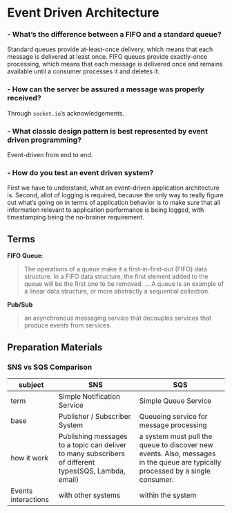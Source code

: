 # Event Driven Architecture


### - What’s the difference between a FIFO and a standard queue?   
Standard queues provide at-least-once delivery, which means that each message is delivered at least once. FIFO queues provide exactly-once processing, which means that each message is delivered once and remains available until a consumer processes it and deletes it.  

### - How can the server be assured a message was properly received?  
Through  `socket.io`’s acknowledgements.  

### - What classic design pattern is best represented by event driven programming?  
Event-driven from end to end.  

### - How do you test an event driven system?  
First we have to understand, what an event-driven application architecture is. Second, allot of logging is required, because the only way to really figure out what’s going on in terms of application behavior is to make sure that all information relevant to application performance is being logged, with timestamping being the no-brainer requirement.  

## Terms  


**FIFO Queue**:  
  > The operations of a queue make it a first-in-first-out (FIFO) data structure. In a FIFO data structure, the first element added to the queue will be the first one to be removed. … A queue is an example of a linear data structure, or more abstractly a sequential collection.  


**Pub/Sub**  
  > an asynchronous messaging service that decouples services that produce events from services.  
## Preparation Materials  


### SNS vs SQS Comparison  


subject | SNS | SQS
---- | ---- | ----  
term | Simple Notification Service | Simple Queue Service  
base | Publisher / Subscriber System | Queueing service for message processing  
how it work | Publishing messages to a topic can deliver to many subscribers of different types(SQS, Lambda, email) | a system must pull the queue to discover new events. Also, messages in the queue are typically processed by a single consumer.  
Events interactions | with other systems | within the system 